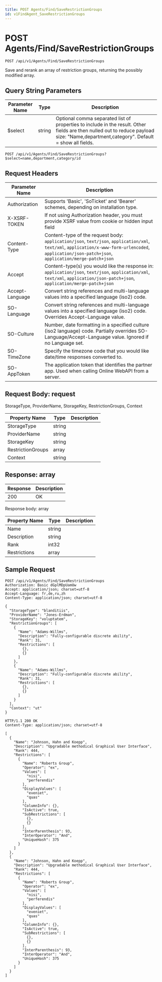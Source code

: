 ```yaml
---
title: POST Agents/Find/SaveRestrictionGroups
id: v1FindAgent_SaveRestrictionGroups
---
```


# POST Agents/Find/SaveRestrictionGroups

```http
POST /api/v1/Agents/Find/SaveRestrictionGroups
```

Save and rerank an array of restriction groups, returning the possibly modified array.







## Query String Parameters

| Parameter Name | Type |  Description |
|----------------|------|--------------|
| $select | string |  Optional comma separated list of properties to include in the result. Other fields are then nulled out to reduce payload size: "Name,department,category". Default = show all fields. |

```http
POST /api/v1/Agents/Find/SaveRestrictionGroups?$select=name,department,category/id
```


## Request Headers

| Parameter Name | Description |
|----------------|-------------|
| Authorization  | Supports 'Basic', 'SoTicket' and 'Bearer' schemes, depending on installation type. |
| X-XSRF-TOKEN   | If not using Authorization header, you must provide XSRF value from cookie or hidden input field |
| Content-Type | Content-type of the request body: `application/json`, `text/json`, `application/xml`, `text/xml`, `application/x-www-form-urlencoded`, `application/json-patch+json`, `application/merge-patch+json` |
| Accept         | Content-type(s) you would like the response in: `application/json`, `text/json`, `application/xml`, `text/xml`, `application/json-patch+json`, `application/merge-patch+json` |
| Accept-Language | Convert string references and multi-language values into a specified language (iso2) code. |
| SO-Language | Convert string references and multi-language values into a specified language (iso2) code. Overrides Accept-Language value. |
| SO-Culture | Number, date formatting in a specified culture (iso2 language) code. Partially overrides SO-Language/Accept-Language value. Ignored if no Language set. |
| SO-TimeZone | Specify the timezone code that you would like date/time responses converted to. |
| SO-AppToken | The application token that identifies the partner app. Used when calling Online WebAPI from a server. |

## Request Body: request  

StorageType, ProviderName, StorageKey, RestrictionGroups, Context 

| Property Name | Type |  Description |
|----------------|------|--------------|
| StorageType | string |  |
| ProviderName | string |  |
| StorageKey | string |  |
| RestrictionGroups | array |  |
| Context | string |  |


## Response: array



| Response | Description |
|----------------|-------------|
| 200 | OK |

Response body: array

| Property Name | Type |  Description |
|----------------|------|--------------|
| Name | string |  |
| Description | string |  |
| Rank | int32 |  |
| Restrictions | array |  |

## Sample Request

```http!
POST /api/v1/Agents/Find/SaveRestrictionGroups
Authorization: Basic dGplMDpUamUw
Accept: application/json; charset=utf-8
Accept-Language: fr,de,ru,zh
Content-Type: application/json; charset=utf-8

{
  "StorageType": "blanditiis",
  "ProviderName": "Jones-Erdman",
  "StorageKey": "voluptatem",
  "RestrictionGroups": [
    {
      "Name": "Adams-Willms",
      "Description": "Fully-configurable discrete ability",
      "Rank": 31,
      "Restrictions": [
        {},
        {}
      ]
    },
    {
      "Name": "Adams-Willms",
      "Description": "Fully-configurable discrete ability",
      "Rank": 31,
      "Restrictions": [
        {},
        {}
      ]
    }
  ],
  "Context": "ut"
}
```

```http_
HTTP/1.1 200 OK
Content-Type: application/json; charset=utf-8

[
  {
    "Name": "Johnson, Hahn and Koepp",
    "Description": "Upgradable methodical Graphical User Interface",
    "Rank": 444,
    "Restrictions": [
      {
        "Name": "Roberts Group",
        "Operator": "ex",
        "Values": [
          "nisi",
          "perferendis"
        ],
        "DisplayValues": [
          "eveniet",
          "quas"
        ],
        "ColumnInfo": {},
        "IsActive": true,
        "SubRestrictions": [
          {},
          {}
        ],
        "InterParenthesis": 93,
        "InterOperator": "And",
        "UniqueHash": 375
      }
    ]
  },
  {
    "Name": "Johnson, Hahn and Koepp",
    "Description": "Upgradable methodical Graphical User Interface",
    "Rank": 444,
    "Restrictions": [
      {
        "Name": "Roberts Group",
        "Operator": "ex",
        "Values": [
          "nisi",
          "perferendis"
        ],
        "DisplayValues": [
          "eveniet",
          "quas"
        ],
        "ColumnInfo": {},
        "IsActive": true,
        "SubRestrictions": [
          {},
          {}
        ],
        "InterParenthesis": 93,
        "InterOperator": "And",
        "UniqueHash": 375
      }
    ]
  }
]
```